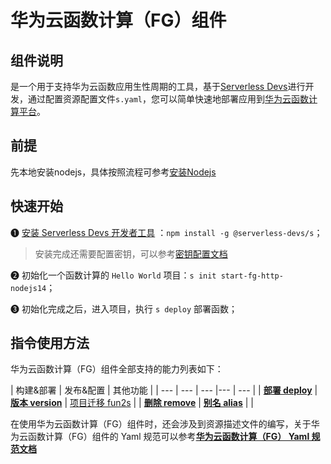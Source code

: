 # 华为云函数计算（FG）组件
## 组件说明
是一个用于支持华为云函数应用生性周期的工具，基于[Serverless Devs](https://www.serverless-devs.com/)进行开发，通过配置资源配置文件`s.yaml`，您可以简单快速地部署应用到[华为云函数计算平台](https://www.huaweicloud.com/product/functiongraph.html)。

## 前提
先本地安装nodejs，具体按照流程可参考[安装Nodejs](https://zhuanlan.zhihu.com/p/442215189)

## 快速开始
❶ [安装 Serverless Devs 开发者工具](https://github.com/Serverless-Devs/Serverless-Devs/blob/master/docs/zh/install.md) ：`npm install -g @serverless-devs/s`； 
> 安装完成还需要配置密钥，可以参考[密钥配置文档](./docs/zh/config.md)   

❷ 初始化一个函数计算的 `Hello World` 项目：`s init start-fg-http-nodejs14`；

❸ 初始化完成之后，进入项目，执行 `s deploy` 部署函数；

## 指令使用方法

华为云函数计算（FG）组件全部支持的能力列表如下：

| 构建&部署 | 发布&配置  |  其他功能 |
| --- | --- | --- |--- | --- |
| [**部署 deploy**](docs/zh/command/deploy.md)   |  [**版本 version**](docs/zh/command/version.md)      | [项目迁移 fun2s](docs/zh/command/fun2s.md) | 
| [**删除 remove**](docs/zh/command/remove.md)   |  [**别名 alias**](docs/zh/command/alias.md)     |  | 

在使用华为云函数计算（FG）组件时，还会涉及到资源描述文件的编写，关于华为云函数计算（FG）组件的 Yaml 规范可以参考[**华为云函数计算（FG） Yaml 规范文档**](docs/zh/yaml/readme.md)
